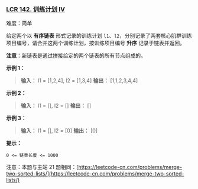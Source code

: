 ### [LCR 142. 训练计划 IV](https://leetcode.cn/problems/he-bing-liang-ge-pai-xu-de-lian-biao-lcof/)

难度：简单

给定两个以 **有序链表** 形式记录的训练计划 `l1`、`l2`，分别记录了两套核心肌群训练项目编号，请合并这两个训练计划，按训练项目编号 **升序** 记录于链表并返回。

**注意**：新链表是通过拼接给定的两个链表的所有节点组成的。

**示例 1：**

> **输入：** l1 = [1,2,4], l2 = [1,3,4]
> **输出：** [1,1,2,3,4,4]

**示例 2：**

> **输入：** l1 = [], l2 = []
> **输出：** []

**示例 3：**

> **输入：** l1 = [], l2 = [0]
> **输出：** [0]

**提示：**

`0 <= 链表长度 <= 1000`

注意：本题与主站 21 题相同：[https://leetcode-cn.com/problems/merge-two-sorted-lists/](https://leetcode-cn.com/problems/merge-two-sorted-lists/)
